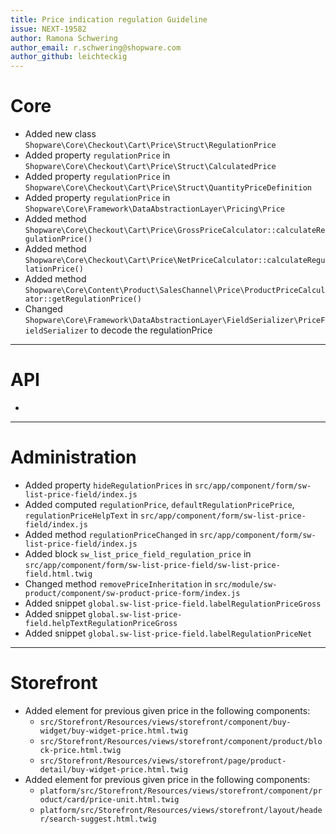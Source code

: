 ```yaml
---
title: Price indication regulation Guideline
issue: NEXT-19582
author: Ramona Schwering
author_email: r.schwering@shopware.com
author_github: leichteckig
---
```

# Core
* Added new class `Shopware\Core\Checkout\Cart\Price\Struct\RegulationPrice`
* Added property `regulationPrice` in `Shopware\Core\Checkout\Cart\Price\Struct\CalculatedPrice`
* Added property `regulationPrice` in `Shopware\Core\Checkout\Cart\Price\Struct\QuantityPriceDefinition`
* Added property `regulationPrice` in `Shopware\Core\Framework\DataAbstractionLayer\Pricing\Price`
* Added method `Shopware\Core\Checkout\Cart\Price\GrossPriceCalculator::calculateRegulationPrice()`
* Added method `Shopware\Core\Checkout\Cart\Price\NetPriceCalculator::calculateRegulationPrice()`
* Added method `Shopware\Core\Content\Product\SalesChannel\Price\ProductPriceCalculator::getRegulationPrice()`
* Changed `Shopware\Core\Framework\DataAbstractionLayer\FieldSerializer\PriceFieldSerializer` to decode the regulationPrice
___
# API
*
___
# Administration
* Added property `hideRegulationPrices` in `src/app/component/form/sw-list-price-field/index.js`
* Added computed `regulationPrice`, `defaultRegulationPricePrice`, `regulationPriceHelpText` in `src/app/component/form/sw-list-price-field/index.js`
* Added method `regulationPriceChanged` in `src/app/component/form/sw-list-price-field/index.js`
* Added block `sw_list_price_field_regulation_price` in `src/app/component/form/sw-list-price-field/sw-list-price-field.html.twig`
* Changed method `removePriceInheritation` in `src/module/sw-product/component/sw-product-price-form/index.js`
* Added snippet `global.sw-list-price-field.labelRegulationPriceGross`
* Added snippet `global.sw-list-price-field.helpTextRegulationPriceGross`
* Added snippet `global.sw-list-price-field.labelRegulationPriceNet`
___
# Storefront
* Added element for previous given price in the following components:
  * `src/Storefront/Resources/views/storefront/component/buy-widget/buy-widget-price.html.twig`
  * `src/Storefront/Resources/views/storefront/component/product/block-price.html.twig`
  * `src/Storefront/Resources/views/storefront/page/product-detail/buy-widget-price.html.twig`
* Added element for previous given price in the following components:
  * `platform/src/Storefront/Resources/views/storefront/component/product/card/price-unit.html.twig`
  * `platform/src/Storefront/Resources/views/storefront/layout/header/search-suggest.html.twig`
